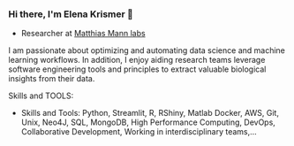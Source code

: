 ### Hi there, I'm Elena Krismer 👋

- Researcher at [Matthias Mann labs](https://github.com/MannLabs)

I am passionate about optimizing and automating data science and machine learning workflows. In addition, I enjoy aiding research teams leverage software engineering tools and principles to extract valuable biological insights from their data.
<!--
**elena-krismer/elena-krismer** is a ✨ _special_ ✨ repository because its `README.md` (this file) appears on your GitHub profile.

Here are some ideas to get you started:

- 🔭 I’m currently working on ...
- 🌱 I’m currently learning ...
- 👯 I’m looking to collaborate on ...
- 🤔 I’m looking for help with ...
- 💬 Ask me about ...
- 📫 How to reach me: ...

- ⚡ Fun fact: ...
-->
Skills and TOOLS:
- Skills and Tools: Python, Streamlit, R, RShiny, Matlab Docker, AWS, Git, Unix, Neo4J, SQL, MongoDB, High Performance Computing, DevOps, 
  Collaborative Development, Working in interdisciplinary teams,...
